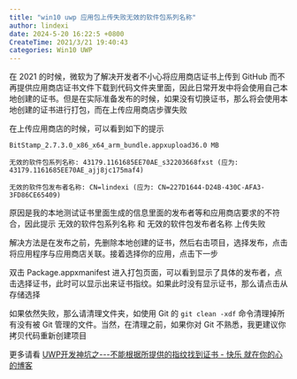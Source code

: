 ```yaml
---
title: "win10 uwp 应用包上传失败无效的软件包系列名称"
author: lindexi
date: 2024-5-20 16:22:5 +0800
CreateTime: 2021/3/21 19:40:43
categories: Win10 UWP
---
```


在 2021 的时候，微软为了解决开发者不小心将应用商店证书上传到 GitHub 而不再提供应用商店证书文件下载到代码文件夹里面，因此日常开发中将会使用自己本地创建的证书。但是在实际准备发布的时候，如果没有切换证书，那么将会使用本地创建的证书进行打包，而在上传应用商店步骤失败

<!--more-->


<!-- CreateTime:2021/3/21 19:40:43 -->

<!-- 发布 -->

在上传应用商店的时候，可以看到如下的提示

```
BitStamp_2.7.3.0_x86_x64_arm_bundle.appxupload36.0 MB

无效的软件包系列名称: 43179.1161685EE70AE_s32203668fxst (应为: 43179.1161685EE70AE_ajj8jc175maf4)

无效的软件包发布者名称: CN=lindexi (应为: CN=227D1644-D24B-430C-AFA3-3FD86CE65409)
```

原因是我的本地测试证书里面生成的信息里面的发布者等和应用商店要求的不符合，因此提示 无效的软件包系列名称 和 无效的软件包发布者名称 上传失败

解决方法是在发布之前，先删除本地创建的证书，然后右击项目，选择发布，点击将应用程序与应用商店关联。接着选择你的应用，点击下一步

双击 Package.appxmanifest 进入打包页面，可以看到显示了具体的发布者，点击选择证书，此时可以显示出来证书指纹。如果此时没有显示证书，那么请点击从存储选择

如果依然失败，那么请清理文件夹，如使用 Git 的 `git clean -xdf` 命令清理掉所有没有被 Git 管理的文件。当然，在清理之前，如果你对 Git 不熟悉，我更建议你拷贝代码重新创建项目

更多请看 [UWP开发神坑之---不能根据所提供的指纹找到证书 - 快乐 就在你的心 的博客](https://kljzndx.github.io/My-Blog/2020/06/21/UWP%E5%BC%80%E5%8F%91%E7%A5%9E%E5%9D%91%E4%B9%8B-%E4%B8%8D%E8%83%BD%E6%A0%B9%E6%8D%AE%E6%89%80%E6%8F%90%E4%BE%9B%E7%9A%84%E6%8C%87%E7%BA%B9%E6%89%BE%E5%88%B0%E8%AF%81%E4%B9%A6/ )

